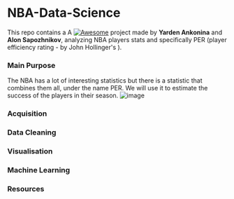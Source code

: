 # NBA-Data-Science
This repo contains a A  [![Awesome](https://cdn.rawgit.com/sindresorhus/awesome/d7305f38d29fed78fa85652e3a63e154dd8e8829/media/badge.svg)](https://github.com/sindresorhus/awesome) project made by **Yarden Ankonina** and **Alon Sapozhnikov**, analyzing NBA players stats and specifically PER (player efficiency rating - by  John Hollinger's ).

### Main Purpose
The NBA has a lot of interesting statistics but there is a statistic that combines them all, under the name PER.
We will use it to estimate the success of the players in their season.
![image](https://user-images.githubusercontent.com/11579674/123353606-8932f580-d56a-11eb-9699-f409a741429e.png)


### Acquisition


### Data Cleaning


### Visualisation


### Machine Learning


### Resources

